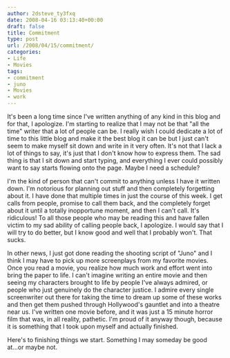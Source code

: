 ```yaml
---
author: 2dsteve_ty3fxq
date: 2008-04-16 03:13:40+00:00
draft: false
title: Commitment
type: post
url: /2008/04/15/commitment/
categories:
- Life
- Movies
tags:
- commitment
- juno
- Movies
- work
---
```


It's been a long time since I've written anything of any kind in this blog and for that, I apologize. I'm starting to realize that I may not be that "all the time" writer that a lot of people can be. I really wish I could dedicate a lot of time to this little blog and make it the best blog it can be but I just can't seem to make myself sit down and write in it very often. It's not that I lack a lot of things to say, it's just that I don't know how to express them. The sad thing is that I sit down and start typing, and everything I ever could possibly want to say starts flowing onto the page. Maybe I need a schedule?

I'm the kind of person that can't commit to anything unless I have it written down. I'm notorious for planning out stuff and then completely forgetting about it. I have done that multiple times in just the course of this week. I get calls from people, promise to call them back, and the completely forget about it until a totally inopportune moment, and then I can't call. It's ridiculous! To all those people who may be reading this and have fallen victim to my sad ability of calling people back, I apologize. I would say that I will try to do better, but I know good and well that I probably won't. That sucks.

In other news, I just got done reading the shooting script of "Juno" and I think I may have to pick up more screenplays from my favorite movies. Once you read a movie, you realize how much work and effort went into bring the paper to life. I can't imagine writing an entire movie and then seeing my characters brought to life by people I've always admired, or people who just genuinely do the character justice. I admire every single screenwriter out there for taking the time to dream up some of these works and then get them pushed through Hollywood's gauntlet and into a theatre near us. I've written one movie before, and it was just a 15 minute horror film that was, in all reality, pathetic. I'm proud of it anyway though, because it is something that I took upon myself and actually finished.

Here's to finishing things we start. Something I may someday be good at...or maybe not.
